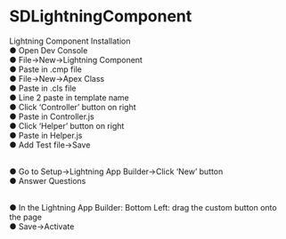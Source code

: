 # SDLightningComponent

Lightning Component Installation<br />
● Open Dev Console<br />
● File->New->Lightning Component<br />
● Paste in .cmp file<br />
● File->New->Apex Class<br />
● Paste in .cls file<br />
● Line 2 paste in template name<br />
● Click ‘Controller’ button on right<br />
● Paste in Controller.js<br />
● Click ‘Helper’ button on right<br />
● Paste in Helper.js<br />
● Add Test file->Save<br /><br />

● Go to Setup->Lightning App Builder->Click ‘New’ button<br />
● Answer Questions<br /><br />

● In the Lightning App Builder: Bottom Left: drag the custom button onto the page<br />
● Save->Activate

